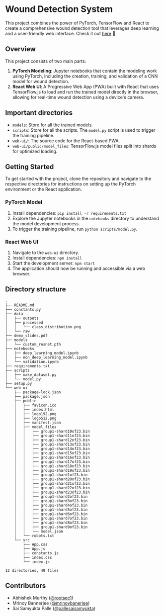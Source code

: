 # Wound Detection System

This project combines the power of PyTorch, TensorFlow and React to create a comprehensive wound detection tool that leverages deep learning and a user-friendly web interface.
Check it out [here](https://main--eclectic-chebakia-d6873a.netlify.app/) 🚀

## Overview

This project consists of two main parts:

1. **PyTorch Modeling**: Jupyter notebooks that contain the modeling work using PyTorch, including the creation, training, and validation of a CNN model for wound detection.
2. **React Web UI**: A Progressive Web App (PWA) built with React that uses TensorFlow.js to load and run the trained model directly in the browser, allowing for real-time wound detection using a device's camera.

## Important directories

- `models`: Store for all the trained models.
- `scripts`: Store for all the scripts. The `model.py` script is used to trigger the training pipeline.
- `web-ui/`: The source code for the React-based PWA.
- `web-ui/public/model_files`: TensorFlow.js model files split into shards for optimized loading.

## Getting Started

To get started with the project, clone the repository and navigate to the respective directories for instructions on setting up the PyTorch environment or the React application.

### PyTorch Model

1. Install dependencies: `pip install -r requirements.txt`
2. Explore the Jupyter notebooks in the `notebooks` directory to understand the model development process.
3. To trigger the training pipeline, run `python scripts/model.py`.

### React Web UI

1. Navigate to the `web-ui` directory.
2. Install dependencies: `npm install`
3. Start the development server: `npm start`
4. The application should now be running and accessible via a web browser.

## Directory structure

```
.
├── README.md
├── constants.py
├── data
│   ├── outputs
│   ├── processed
│   │   └── class_distribution.png
│   └── raw
├── demo_slides.pdf
├── models
│   └── custom_resnet.pth
├── notebooks
│   ├── deep_learning_model.ipynb
│   ├── non_deep_learning_model.ipynb
│   └── validation.ipynb
├── requirements.txt
├── scripts
│   ├── make_dataset.py
│   └── model.py
├── setup.py
└── web-ui
    ├── package-lock.json
    ├── package.json
    ├── public
    │   ├── favicon.ico
    │   ├── index.html
    │   ├── logo192.png
    │   ├── logo512.png
    │   ├── manifest.json
    │   ├── model_files
    │   │   ├── group1-shard10of23.bin
    │   │   ├── group1-shard11of23.bin
    │   │   ├── group1-shard12of23.bin
    │   │   ├── group1-shard13of23.bin
    │   │   ├── group1-shard14of23.bin
    │   │   ├── group1-shard15of23.bin
    │   │   ├── group1-shard16of23.bin
    │   │   ├── group1-shard17of23.bin
    │   │   ├── group1-shard18of23.bin
    │   │   ├── group1-shard19of23.bin
    │   │   ├── group1-shard1of23.bin
    │   │   ├── group1-shard20of23.bin
    │   │   ├── group1-shard21of23.bin
    │   │   ├── group1-shard22of23.bin
    │   │   ├── group1-shard23of23.bin
    │   │   ├── group1-shard2of23.bin
    │   │   ├── group1-shard3of23.bin
    │   │   ├── group1-shard4of23.bin
    │   │   ├── group1-shard5of23.bin
    │   │   ├── group1-shard6of23.bin
    │   │   ├── group1-shard7of23.bin
    │   │   ├── group1-shard8of23.bin
    │   │   ├── group1-shard9of23.bin
    │   │   └── model.json
    │   └── robots.txt
    └── src
        ├── App.css
        ├── App.js
        ├── constants.js
        ├── index.css
        └── index.js

12 directories, 49 files

```

## Contributors

- Abhishek Murthy ([@rootsec1](https://github.com/rootsec1))
- Mrinoy Bannerjee ([@mrinoybanerjee](https://github.com/mrinoybanerjee))
- Sai Samyukta Palle ([@pallesaisamyukta](https://github.com/pallesaisamyukta))
